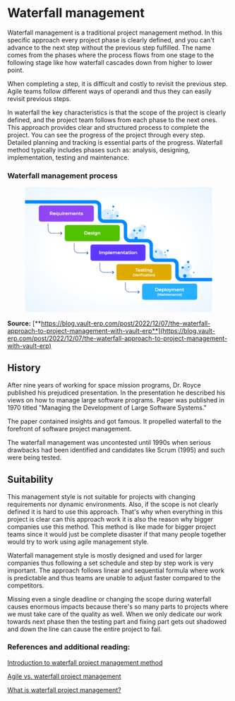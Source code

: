# Waterfall management

Waterfall management is a traditional project management method. In this specific approach every project phase is clearly defined, and you can't advance to the next step without the previous step fulfilled. The name comes from the phases where the process flows from one stage to the following stage like how waterfall cascades down from higher to lower point.

When completing a step, it is difficult and costly to revisit the previous step. Agile teams follow different ways of operandi and thus they can easily revisit previous steps.

In waterfall the key characteristics is that the scope of the project is clearly defined, and the project team follows from each phase to the next ones. This approach provides clear and structured process to complete the project. You can see the progress of the project through every step. Detailed planning and tracking is essential parts of the progress. Waterfall method typically includes phases such as: analysis, designing, implementation, testing and maintenance.


### Waterfall management process

<figure>
    <img src="../images/Waterfall-Management-Process.png">
</figure>

**Source:** [**https://blog.vault-erp.com/post/2022/12/07/the-waterfall-approach-to-project-management-with-vault-erp**](https://blog.vault-erp.com/post/2022/12/07/the-waterfall-approach-to-project-management-with-vault-erp)



## History

After nine years of working for space mission programs, Dr. Royce published his prejudiced presentation. In the presentation he described his views on how to manage large software programs. Paper was published in 1970 titled "Managing the Development of Large Software Systems."

The paper contained insights and got famous. It propelled waterfall to the forefront of software project management.

The waterfall management was uncontested until 1990s when serious drawbacks had been identified and candidates like Scrum (1995) and such were being tested.

## Suitability

This management style is not suitable for projects with changing requirements nor dynamic environments. Also, if the scope is not clearly defined it is hard to use this approach. That's why when everything in this project is clear can this approach work it is also the reason why bigger companies use this method. This method is like made for bigger project teams since it would just be complete disaster if that many people together would try to work using agile management style.

Waterfall management style is mostly designed and used for larger companies thus following a set schedule and step by step work is very important. The approach follows linear and sequential formula where work is predictable and thus teams are unable to adjust faster compared to the competitors.

Missing even a single deadline or changing the scope during waterfall causes enormous impacts because there's so many parts to projects where we must take care of the quality as well. When we only dedicate our work towards next phase then the testing part and fixing part gets out shadowed and down the line can cause the entire project to fail.

### References and additional reading:

[Introduction to waterfall project management method](https://softwaredominos.com/home/software-design-development-articles/waterfall-project-management-a-brief-history-and-introduction/)

[Agile vs. waterfall project management](https://www.atlassian.com/agile/project-management/project-management-intro)

[What is waterfall project management?](https://www.wrike.com/project-management-guide/faq/what-is-waterfall-project-management/)